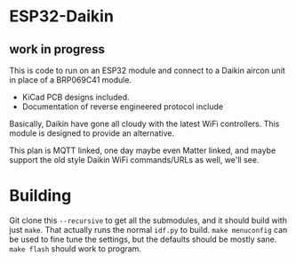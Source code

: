 # ESP32-Daikin

## work in progress

This is code to run on an ESP32 module and connect to a Daikin aircon unit in place of a BRP069C41 module.

* KiCad PCB designs included.
* Documentation of reverse engineered protocol include

Basically, Daikin have gone all cloudy with the latest WiFi controllers. This module is designed to provide an alternative.

This plan is MQTT linked, one day maybe even Matter linked, and maybe support the old style Daikin WiFi commands/URLs as well, we'll see.

# Building

Git clone this `--recursive` to get all the submodules, and it should build with just `make`. That actually runs the normal `idf.py` to build. `make menuconfig` can be used to fine tune the settings, but the defaults should be mostly sane. `make flash` should work to program.
